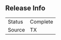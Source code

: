 ## Release Info

|        |          |
| ------ | -------- |
| Status | Complete |
| Source | TX       |
